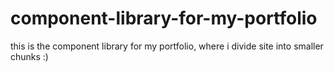 # component-library-for-my-portfolio
 this is the component library for my portfolio, where i divide site into smaller chunks :)
